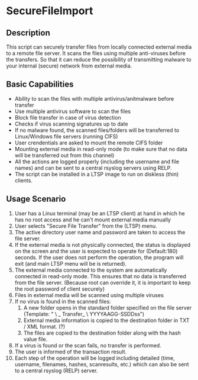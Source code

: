 # SecureFileImport

## Description

This script can securely transfer files from locally connected external media to a remote file server. It scans the files using multiple anti-viruses before the transfers. So that it can reduce the possibility of transmitting malware to your internal (secure) network from external media.

## Basic Capabilities

* Ability to scan the files with multiple antivirus/anitmalware before transfer
* Use multiple antivirus software to scan the files
* Block file transfer in case of virus detection
* Checks if virus scanning signatures up to date
* If no malware found, the scanned files/folders will be transferred to Linux/Windows file servers (running CIFS)
* User crendentials are asked to mount the remote CIFS folder
* Mounting external media in read-only mode (to make sure that no data will be transferred out from this channel)
* All the actions are logged properly (including the username and file names) and can be sent to a central rsyslog servers using RELP.
* The script can be installed in a LTSP image to run on diskless (thin) clients.

## Usage Scenario

1. User has a Linux terminal (may be an LTSP client) at hand in which he has no root access and he can't mount external media manually
1. User selects "Secure File Transfer" from the (LTSP) menu.
1. The active directory user name and password are taken to access the file server.
1. If the external media is not physically connected, the status is displayed on the screen and the user is expected to operate for <TIMEOUT> (Default:180) seconds. If the user does not perform the operation, the program will exit (and main LTSP menu will be is returned).
1. The external media connected to the system are automatically connected in read-only mode. This ensures that no data is transferred from the file server. (Because root can override it, it is important to keep the root password of client securely)
1. Files in external media will be scanned using multiple viruses 
1. If no virus is found in the scanned files:
   1. A new folder opens in the standard folder specified on the file server (Template: "<UserID> \ _ Transfer_ \ YYYYAAGG-SSDDss")
   1. External media information is copied to the destination folder in TXT / XML format. (?)
   1. The files are copied to the destination folder along with the hash value file.
1. If a virus is found or the scan fails, no transfer is performed.
1. The user is informed of the transaction result.
1. Each step of the operation will be logged including detailed (time, username, filenames, hashes, scanresults, etc.) which can also be sent to a central rsyslog (RELP) server.
